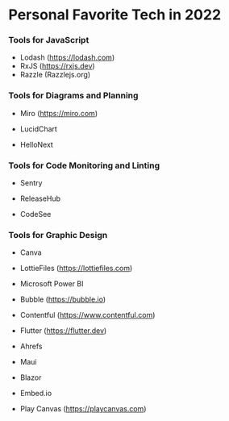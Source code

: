 # Personal Favorite Tech in 2022

### Tools for JavaScript

- Lodash (https://lodash.com)
- RxJS (https://rxjs.dev)
- Razzle (Razzlejs.org)

### Tools for Diagrams and Planning

- Miro
(https://miro.com)

- LucidChart

- HelloNext

### Tools for Code Monitoring and Linting

- Sentry

- ReleaseHub

- CodeSee

### Tools for Graphic Design

- Canva

- LottieFiles
(https://lottiefiles.com)


- Microsoft Power BI

- Bubble
(https://bubble.io)

- Contentful
(https://www.contentful.com)

- Flutter
(https://flutter.dev)
 
- Ahrefs
 
- Maui

- Blazor

- Embed.io


- Play Canvas (https://playcanvas.com)
